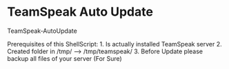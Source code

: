 # TeamSpeak Auto Update
TeamSpeak-AutoUpdate

Prerequisites of this ShellScript:
	1. Is actually installed TeamSpeak server
	2. Created folder in /tmp/ --> /tmp/teamspeak/
	3. Before Update please backup all files of your server (For Sure)

